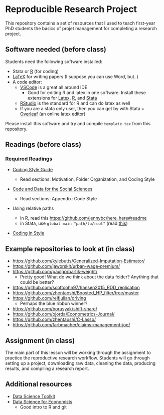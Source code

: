 # Reproducible Research Project
This repository contains a set of resources that I used to teach first-year PhD students the basics of projet management for completing a research project.

## Software needed (before class)

Students need the following software installed:
- Stata or [R](https://cran.rstudio.com/) (for coding)
- [LaTeX](https://www.latex-project.org/get/) for writing papers (I suppose you can use Word, but..)
- A code editor:
  - [VSCode](https://code.visualstudio.com/) is a great all around IDE
    - Good for editing R and latex in one software. Install these extensions for [Latex](https://marketplace.visualstudio.com/items?itemName=REditorSupport.r), [R](https://marketplace.visualstudio.com/items?itemName=REditorSupport.r), and [Stata](https://marketplace.visualstudio.com/items?itemName=kylebutts.vscode-stata)
  - [RStudio](https://posit.co/download/rstudio-desktop/) is the standard for R and can do latex as well
  - If you are a stata only user, then you can get by with Stata + [Overleaf](https://www.overleaf.com/) (an online latex editor)

Please install this software and try and compile `template.tex` from this repository. 

## Readings (before class)
### Required Readings 
- [Coding Style Guide](https://github.com/michaelstepner/healthinequality-code/blob/main/code/readme.md#folder-organization)
  - Read sections: Motivation, Folder Organization, and Coding Style

- [Code and Data for the Social Sciences](https://web.stanford.edu/~gentzkow/research/CodeAndData.pdf)
  - Read sections: Appendix: Code Style

- Using relative paths
  - in R, read this https://github.com/jennybc/here_here#readme
  - in Stata, use `global main "path/to/root"` (read [this](https://github.com/skhiggins/Stata_guide/tree/main))
    
- [Coding in Style](https://benkeser.github.io/info550/lectures/08_codestyle/codestyle.html)

## Example repositories to look at (in class)
- https://github.com/kylebutts/Generalized-Imputation-Estimator/
- https://github.com/jaworskit/urban-wage-premium/
- https://github.com/paulgp/bartik-weight/
  - Pretty good! What do we think about the data folder? Anything that could be better?
- https://github.com/scottcohn97/hansen2015_RDD_replication
- https://github.com/zhentaoshi/Boosted_HP_filter/tree/master
- https://github.com/reifjulian/driving
  - Perhaps the blue ribbon winner?
- https://github.com/borusyak/shift-share/
- https://github.com/ojorda/Econometrics-Journal/
- https://github.com/zhentaoshi/C-Lasso/
- https://github.com/farbmacher/claims-management-joe/


## Assignment (in class)

The main part of this lesson will be working through the assignment to practice the reproductive research workflow.
Students will go through setting up a project, downloading raw data, cleaning the data, producing results, and compiling a research report.


## Additional resources
- [Data Science Toolkit](https://benkeser.github.io/info550/lectures/)
- [Data Science for Economists](https://github.com/uo-ec607/lectures)
  - Good intro to R and git

